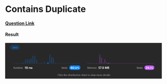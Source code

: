 # Contains Duplicate

#### [Question Link](https://leetcode.com/problems/contains-duplicate/)

#### Result
![result](Result.png)